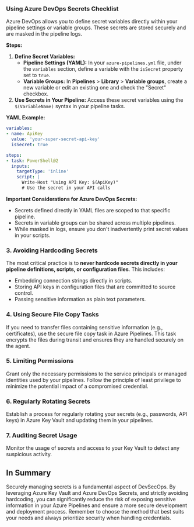 ### Using Azure DevOps Secrets Checklist

Azure DevOps allows you to define secret variables directly within your pipeline settings or variable groups. These secrets are stored securely and are masked in the pipeline logs.

**Steps:**

1.  **Define Secret Variables:**
    * **Pipeline Settings (YAML):** In your `azure-pipelines.yml` file, under the `variables` section, define a variable with the `isSecret` property set to `true`.
    * **Variable Groups:** In **Pipelines** > **Library** > **Variable groups**, create a new variable or edit an existing one and check the "Secret" checkbox.
2.  **Use Secrets in Your Pipeline:** Access these secret variables using the `$(VariableName)` syntax in your pipeline tasks.

**YAML Example:**

```yaml
variables:
- name: ApiKey
  value: 'your-super-secret-api-key'
  isSecret: true

steps:
- task: PowerShell@2
  inputs:
    targetType: 'inline'
    script: |
      Write-Host "Using API Key: $(ApiKey)"
      # Use the secret in your API calls
```

**Important Considerations for Azure DevOps Secrets:**

* Secrets defined directly in YAML files are scoped to that specific pipeline.
* Secrets in variable groups can be shared across multiple pipelines.
* While masked in logs, ensure you don't inadvertently print secret values in your scripts.

### 3. Avoiding Hardcoding Secrets

The most critical practice is to **never hardcode secrets directly in your pipeline definitions, scripts, or configuration files**. This includes:

* Embedding connection strings directly in scripts.
* Storing API keys in configuration files that are committed to source control.
* Passing sensitive information as plain text parameters.

### 4. Using Secure File Copy Tasks

If you need to transfer files containing sensitive information (e.g., certificates), use the secure file copy task in Azure Pipelines. This task encrypts the files during transit and ensures they are handled securely on the agent.

### 5. Limiting Permissions

Grant only the necessary permissions to the service principals or managed identities used by your pipelines. Follow the principle of least privilege to minimize the potential impact of a compromised credential.

### 6. Regularly Rotating Secrets

Establish a process for regularly rotating your secrets (e.g., passwords, API keys) in Azure Key Vault and updating them in your pipelines.

### 7. Auditing Secret Usage

Monitor the usage of secrets and access to your Key Vault to detect any suspicious activity.

## In Summary

Securely managing secrets is a fundamental aspect of DevSecOps. By leveraging Azure Key Vault and Azure DevOps Secrets, and strictly avoiding hardcoding, you can significantly reduce the risk of exposing sensitive information in your Azure Pipelines and ensure a more secure development and deployment process. Remember to choose the method that best suits your needs and always prioritize security when handling credentials.
```
